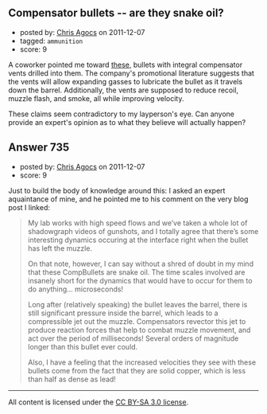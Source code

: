 ## Compensator bullets -- are they snake oil?

- posted by: [Chris Agocs](https://stackexchange.com/users/-1/12-chris-agocs) on 2011-12-07
- tagged: `ammunition`
- score: 9

A coworker pointed me toward [these][1], bullets with integral compensator vents drilled into them. The company's promotional literature suggests that the vents will allow expanding gasses to lubricate the bullet as it travels down the barrel. Additionally, the vents are supposed to reduce recoil, muzzle flash, and smoke, all while improving velocity.

These claims seem contradictory to my layperson's eye. Can anyone provide an expert's opinion as to what they believe will actually happen?


  [1]: http://www.thefirearmblog.com/blog/2011/12/06/bullet-compensator-compbullet/


## Answer 735

- posted by: [Chris Agocs](https://stackexchange.com/users/-1/12-chris-agocs) on 2011-12-07
- score: 9

Just to build the body of knowledge around this:
I asked an expert aquaintance of mine, and he pointed me to his comment on the very blog post I linked:

> My lab works with high speed flows and we’ve taken a whole lot of
> shadowgraph videos of gunshots, and I totally agree that there’s some
> interesting dynamics occuring at the interface right when the bullet
> has left the muzzle.
> 
> On that note, however, I can say without a shred of doubt in my mind
> that these CompBullets are snake oil. The time scales involved are
> insanely short for the dynamics that would have to occur for them to
> do anything… microseconds!
> 
> Long after (relatively speaking) the bullet leaves the barrel, there
> is still significant pressure inside the barrel, which leads to a
> compressible jet out the muzzle. Compensators revector this jet to
> produce reaction forces that help to combat muzzle movement, and act
> over the period of milliseconds! Several orders of magnitude longer
> than this bullet ever could.
> 
> Also, I have a feeling that the increased velocities they see with
> these bullets come from the fact that they are solid copper, which is
> less than half as dense as lead!



---

All content is licensed under the [CC BY-SA 3.0 license](https://creativecommons.org/licenses/by-sa/3.0/).
